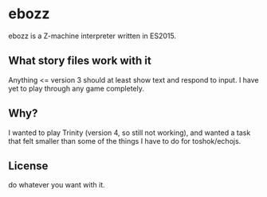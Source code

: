 # ebozz

ebozz is a Z-machine interpreter written in ES2015.

## What story files work with it

Anything <= version 3 should at least show text and respond to input.  I have yet to play through any game completely.

## Why?

I wanted to play Trinity (version 4, so still not working), and wanted a task that felt smaller than some of the
things I have to do for toshok/echojs.

## License

do whatever you want with it.
